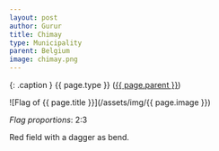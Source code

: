 ```yaml
---
layout: post
author: Gurur
title: Chimay
type: Municipality
parent: Belgium
image: chimay.png
---
```

{: .caption }
{{ page.type }} ([{{ page.parent }}](/2019/03/14/belgium.html))

![Flag of {{ page.title }}](/assets/img/{{ page.image }})

*Flag proportions*: 2:3

Red field with a dagger as bend.